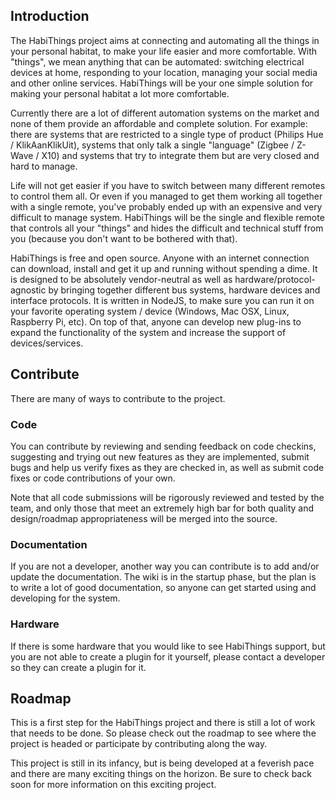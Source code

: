 ## Introduction

The HabiThings project aims at connecting and automating all the things in your personal habitat, to make your life easier and more comfortable.
With "things", we mean anything that can be automated: switching electrical devices at home, responding to your location, managing your social media and other online services. HabiThings will be your one simple solution for making your personal habitat a lot more comfortable.

Currently there are a lot of different automation systems on the market and none of them provide an affordable and complete solution. For example: there are systems that are restricted to a single type of product (Philips Hue / KlikAanKlikUit), systems that only talk a single "language" (Zigbee / Z-Wave / X10) and systems that try to integrate them but are very closed and hard to manage.

Life will not get easier if you have to switch between many different remotes to control them all. Or even if you managed to get them working all together with a single remote, you've probably ended up with an expensive and very difficult to manage system. HabiThings will be the single and flexible remote that controls all your "things" and hides the difficult and technical stuff from you (because you don't want to be bothered with that).

HabiThings is free and open source. Anyone with an internet connection can download, install and get it up and running without spending a dime. It is designed to be absolutely vendor-neutral as well as hardware/protocol-agnostic by bringing together different bus systems, hardware devices and interface protocols. It is written in NodeJS, to make sure you can run it on your favorite operating system / device (Windows, Mac OSX, Linux, Raspberry Pi, etc). On top of that, anyone can develop new plug-ins to expand the functionality of the system and increase the support of devices/services.

## Contribute

There are many of ways to contribute to the project.

### Code

You can contribute by reviewing and sending feedback on code checkins, suggesting and trying out new features as they are implemented, submit bugs and help us verify fixes as they are checked in, as well as submit code fixes or code contributions of your own.

Note that all code submissions will be rigorously reviewed and tested by the team, and only those that meet an extremely high bar for both quality and design/roadmap appropriateness will be merged into the source.

### Documentation

If you are not a developer, another way you can contribute is to add and/or update the documentation. The wiki is in the startup phase, but the plan is to write a lot of good documentation, so anyone can get started using and developing for the system.

### Hardware

If there is some hardware that you would like to see HabiThings support, but you are not able to create a plugin for it yourself, please contact a developer so they can create a plugin for it. 

## Roadmap

This is a first step for the HabiThings project and there is still a lot of work that needs to be done. So please check out the roadmap to see where the project is headed or participate by contributing along the way.

This project is still in its infancy, but is being developed at a feverish pace and there are many exciting things on the horizon. Be sure to check back soon for more information on this exciting project.